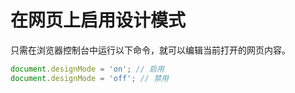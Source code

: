# 在网页上启用设计模式

只需在浏览器控制台中运行以下命令，就可以编辑当前打开的网页内容。

```javascript
document.designMode = 'on'; // 启用
document.designMode = 'off'; // 禁用
```